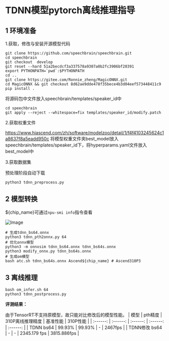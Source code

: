 # TDNN模型pytorch离线推理指导

## 1 环境准备

1.获取，修改与安装开源模型代码

```shell
git clone https://github.com/speechbrain/speechbrain.git
cd speechbrain    
git checkout  develop    
git reset --hard 51a2becdcf3a337578a9307a0b2fc3906bf20391
export PYTHONPATH=`pwd`:$PYTHONPATH
cd ..
git clone https://gitee.com/Ronnie_zheng/MagicONNX.git
cd MagicONNX && git checkout 8d62ae9dde478f35bece4b3d04eef573448411c9
pip install .
```
将源码包中文件放入speechbrain/templates/speaker_id中
```shell
cd speechbrain
git apply --reject --whitespace=fix templates/speaker_id/modify.patch
```

2.获取权重文件

https://www.hiascend.com/zh/software/modelzoo/detail/1/f4f4103245624c1a8637f8a5eadd950c
将模型权重文件夹best_model放入speechbrain/templates/speaker_id下，将hyperparams.yaml文件放入best_model中

3.获取数据集

预处理阶段自动下载
```shell
python3 tdnn_preprocess.py
```

## 2 模型转换

${chip_name}可通过`npu-smi info`指令查看

![Image](https://gitee.com/Ronnie_zheng/ascend-pytorch-crowdintelligence-doc/raw/master/Ascend-PyTorch%E7%A6%BB%E7%BA%BF%E6%8E%A8%E7%90%86%E6%8C%87%E5%AF%BC/images/310P3.png)

```shell
# 生成tdnn_bs64.onnx
python3 tdnn_pth2onnx.py 64
# 优化onnx模型
python3 -m onnxsim tdnn_bs64.onnx tdnn_bs64s.onnx
python3 modify_onnx.py tdnn_bs64s.onnx
# 生成om模型
bash atc.sh tdnn_bs64s.onnx Ascend${chip_name} # Ascend310P3
```


## 3 离线推理

```shell
bash om_infer.sh 64
python3 tdnn_postprocess.py
```
**评测结果：**

由于TensorRT不支持原模型，故只能对比修改后的模型性能。
| 模型              | pth精度        | 310P离线推理精度      | 基准性能      | 310P性能  |
| :------:          | :------:       | :------:            | :------:     | :------: |
| TDNN bs64         | 99.93%         | 99.93%              | -            |  2467fps  |
| TDNN修改 bs64     | -              | -                   | 2345.179 fps |  3815.886fps  |